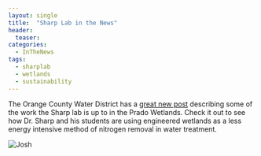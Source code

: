 ```yaml
---
layout: single
title:  "Sharp Lab in the News"
header:
  teaser:
categories: 
  - InTheNews
tags:
  - sharplab
  - wetlands
  - sustainability
---
```

The Orange County Water District has a [great new post](https://www.ocwd.com/news-events/newsletter/2018/may-2018/three-year-project-is-focus-during-american-wetlands-month/) describing some of the work the Sharp lab is up to in the Prado Wetlands. Check it out to see how Dr. Sharp and his students are using engineered wetlands as a less energy intensive method of nitrogen removal in water treatment.

![Josh](https://www.ocwd.com/media/6633/4_dr-josh-sharp-capture.jpg?width=245&height=493)